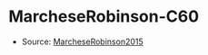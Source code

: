 <a name="material" />

# MarcheseRobinson-C60
<script type="application/ld+json">
  {
    "@context": "https://schema.org/",
    "@type": "ChemicalSubstance",
    "http://purl.org/dc/terms/conformsTo":
      {
        "@type": "CreativeWork",
        "@id": "https://bioschemas.org/profiles/ChemicalSubstance/0.4-RELEASE/"
      },
    "@id": "https://egonw.github.io/nanowiki/nanowiki412.html#material",
    "name": "MarcheseRobinson-C60",
    "sameAs": "http://127.0.0.1/mediawiki/index.php/Special:URIResolver/MarcheseRobinson-2DC60"
  }
</script>


* Source: [MarcheseRobinson2015](http://127.0.0.1/mediawiki/index.php/Special:URIResolver/MarcheseRobinson2015)
